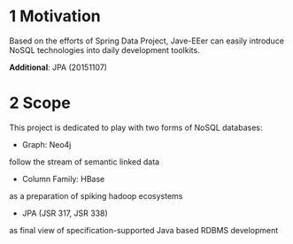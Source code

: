 # 1 Motivation
Based on the efforts of Spring Data Project, Jave-EEer can easily introduce NoSQL technologies into daily development toolkits.

**Additional**: JPA (20151107)

# 2 Scope
This project is dedicated to play with two forms of NoSQL databases:

+ Graph: Neo4j

follow the stream of semantic linked data

+ Column Family: HBase

as a preparation of spiking hadoop ecosystems

+ JPA (JSR 317, JSR 338)

as final view of specification-supported Java based RDBMS development
